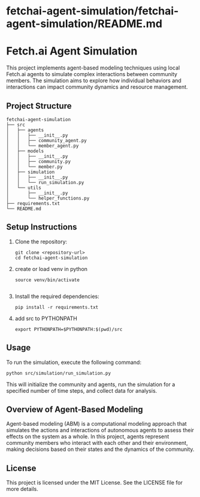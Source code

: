 # fetchai-agent-simulation/fetchai-agent-simulation/README.md

# Fetch.ai Agent Simulation

This project implements agent-based modeling techniques using local Fetch.ai agents to simulate complex interactions between community members. The simulation aims to explore how individual behaviors and interactions can impact community dynamics and resource management.

## Project Structure

```
fetchai-agent-simulation
├── src
│   ├── agents
│   │   ├── __init__.py
│   │   ├── community_agent.py
│   │   └── member_agent.py
│   ├── models
│   │   ├── __init__.py
│   │   ├── community.py
│   │   └── member.py
│   ├── simulation
│   │   ├── __init__.py
│   │   └── run_simulation.py
│   └── utils
│       ├── __init__.py
│       └── helper_functions.py
├── requirements.txt
└── README.md
```

## Setup Instructions

1. Clone the repository:
   ```
   git clone <repository-url>
   cd fetchai-agent-simulation
   ```

2. create or load venv in python
   ```
   source venv/bin/activate


3. Install the required dependencies:
   ```
   pip install -r requirements.txt
   ```

4. add src to PYTHONPATH
   ```
   export PYTHONPATH=$PYTHONPATH:$(pwd)/src
   ```

## Usage

To run the simulation, execute the following command:
```
python src/simulation/run_simulation.py
```

This will initialize the community and agents, run the simulation for a specified number of time steps, and collect data for analysis.

## Overview of Agent-Based Modeling

Agent-based modeling (ABM) is a computational modeling approach that simulates the actions and interactions of autonomous agents to assess their effects on the system as a whole. In this project, agents represent community members who interact with each other and their environment, making decisions based on their states and the dynamics of the community.

## License

This project is licensed under the MIT License. See the LICENSE file for more details.